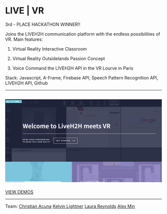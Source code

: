 # LIVE | VR

3rd - PLACE HACKATHON WINNER!!

Joins the LIVEH2H communication platform with the endless possibilities of VR. 
Main features: 

1. Virtual Reality Interactive Classroom

2. Virtual Reality Outsidelands Passion Concept

3. Voice Command the LIVEH2H API in the VR Lourve in Paris

Stack: Javascript, A-Frame, Firebase API, Speech Pattern Recognition API, LIVEH2H API, Github

-----------------------------
![LIVE|VR](/livevr.png?raw=true "LIVE|VR")
-----------------------------

[VIEW DEMOS](http://laurareynolds.me/liveh2h/)

-----------------------------
Team:
[Christian Acuna](https://www.linkedin.com/in/christian-acuna)
[Kelvin Lightner](https://www.linkedin.com/in/kelvin-lightner)
[Laura Reynolds](https://www.linkedin.com/in/lrrnlds)
[Alex Min](https://www.linkedin.com/in/alex-min)
